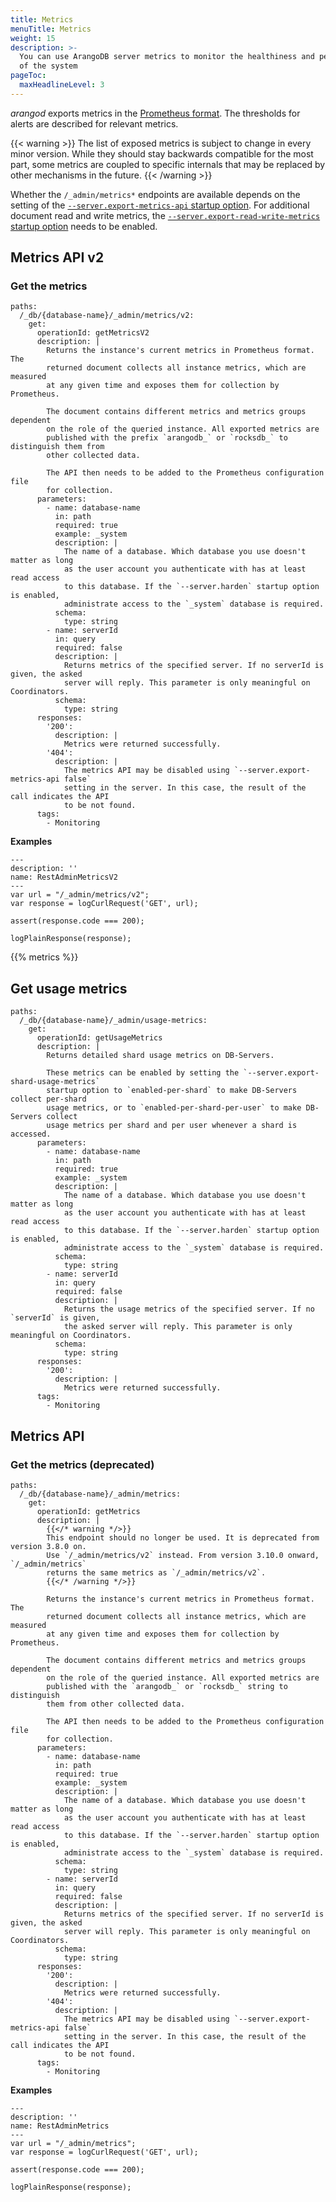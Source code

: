 ```yaml
---
title: Metrics
menuTitle: Metrics
weight: 15
description: >-
  You can use ArangoDB server metrics to monitor the healthiness and performance
  of the system
pageToc:
  maxHeadlineLevel: 3
---
```

_arangod_ exports metrics in the
[Prometheus format](https://prometheus.io/docs/instrumenting/exposition_formats/).
The thresholds for alerts are described for relevant metrics.

{{< warning >}}
The list of exposed metrics is subject to change in every minor version.
While they should stay backwards compatible for the most part, some metrics are
coupled to specific internals that may be replaced by other mechanisms in the
future.
{{< /warning >}}

Whether the `/_admin/metrics*` endpoints are available depends on the setting of
the [`--server.export-metrics-api` startup option](../../../components/arangodb-server/options.md#--serverexport-metrics-api).
For additional document read and write metrics, the
[`--server.export-read-write-metrics` startup option](../../../components/arangodb-server/options.md#--serverexport-read-write-metrics)
needs to be enabled.

## Metrics API v2

### Get the metrics

```openapi
paths:
  /_db/{database-name}/_admin/metrics/v2:
    get:
      operationId: getMetricsV2
      description: |
        Returns the instance's current metrics in Prometheus format. The
        returned document collects all instance metrics, which are measured
        at any given time and exposes them for collection by Prometheus.

        The document contains different metrics and metrics groups dependent
        on the role of the queried instance. All exported metrics are
        published with the prefix `arangodb_` or `rocksdb_` to distinguish them from
        other collected data.

        The API then needs to be added to the Prometheus configuration file
        for collection.
      parameters:
        - name: database-name
          in: path
          required: true
          example: _system
          description: |
            The name of a database. Which database you use doesn't matter as long
            as the user account you authenticate with has at least read access
            to this database. If the `--server.harden` startup option is enabled,
            administrate access to the `_system` database is required.
          schema:
            type: string
        - name: serverId
          in: query
          required: false
          description: |
            Returns metrics of the specified server. If no serverId is given, the asked
            server will reply. This parameter is only meaningful on Coordinators.
          schema:
            type: string
      responses:
        '200':
          description: |
            Metrics were returned successfully.
        '404':
          description: |
            The metrics API may be disabled using `--server.export-metrics-api false`
            setting in the server. In this case, the result of the call indicates the API
            to be not found.
      tags:
        - Monitoring
```

**Examples**

```curl
---
description: ''
name: RestAdminMetricsV2
---
var url = "/_admin/metrics/v2";
var response = logCurlRequest('GET', url);

assert(response.code === 200);

logPlainResponse(response);
```

{{% metrics %}}

## Get usage metrics

```openapi
paths:
  /_db/{database-name}/_admin/usage-metrics:
    get:
      operationId: getUsageMetrics
      description: |
        Returns detailed shard usage metrics on DB-Servers.
        
        These metrics can be enabled by setting the `--server.export-shard-usage-metrics`
        startup option to `enabled-per-shard` to make DB-Servers collect per-shard
        usage metrics, or to `enabled-per-shard-per-user` to make DB-Servers collect
        usage metrics per shard and per user whenever a shard is accessed.
      parameters:
        - name: database-name
          in: path
          required: true
          example: _system
          description: |
            The name of a database. Which database you use doesn't matter as long
            as the user account you authenticate with has at least read access
            to this database. If the `--server.harden` startup option is enabled,
            administrate access to the `_system` database is required.
          schema:
            type: string
        - name: serverId
          in: query
          required: false
          description: |
            Returns the usage metrics of the specified server. If no `serverId` is given,
            the asked server will reply. This parameter is only meaningful on Coordinators.
          schema:
            type: string
      responses:
        '200':
          description: |
            Metrics were returned successfully.
      tags:
        - Monitoring
```

## Metrics API

### Get the metrics (deprecated)

```openapi
paths:
  /_db/{database-name}/_admin/metrics:
    get:
      operationId: getMetrics
      description: |
        {{</* warning */>}}
        This endpoint should no longer be used. It is deprecated from version 3.8.0 on.
        Use `/_admin/metrics/v2` instead. From version 3.10.0 onward, `/_admin/metrics`
        returns the same metrics as `/_admin/metrics/v2`.
        {{</* /warning */>}}

        Returns the instance's current metrics in Prometheus format. The
        returned document collects all instance metrics, which are measured
        at any given time and exposes them for collection by Prometheus.

        The document contains different metrics and metrics groups dependent
        on the role of the queried instance. All exported metrics are
        published with the `arangodb_` or `rocksdb_` string to distinguish
        them from other collected data.

        The API then needs to be added to the Prometheus configuration file
        for collection.
      parameters:
        - name: database-name
          in: path
          required: true
          example: _system
          description: |
            The name of a database. Which database you use doesn't matter as long
            as the user account you authenticate with has at least read access
            to this database. If the `--server.harden` startup option is enabled,
            administrate access to the `_system` database is required.
          schema:
            type: string
        - name: serverId
          in: query
          required: false
          description: |
            Returns metrics of the specified server. If no serverId is given, the asked
            server will reply. This parameter is only meaningful on Coordinators.
          schema:
            type: string
      responses:
        '200':
          description: |
            Metrics were returned successfully.
        '404':
          description: |
            The metrics API may be disabled using `--server.export-metrics-api false`
            setting in the server. In this case, the result of the call indicates the API
            to be not found.
      tags:
        - Monitoring
```

**Examples**

```curl
---
description: ''
name: RestAdminMetrics
---
var url = "/_admin/metrics";
var response = logCurlRequest('GET', url);

assert(response.code === 200);

logPlainResponse(response);
```
